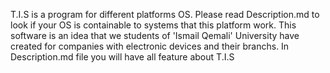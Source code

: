 T.I.S is a program for different platforms OS. Please read Description.md to look 
if your OS is containable to systems that this platform work. This software is an 
idea that we students of 'Ismail Qemali' University have created for companies with 
electronic devices and their branchs. In Description.md file you will have all feature about T.I.S
